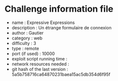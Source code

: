 # Challenge information file

- name : Expressive Expressions
- description : Un étrange formulaire de connexion
- author : Gautier
- category : web
- difficulty : 3
- type : remote
- port (if used) : 10000
- exploit script running time :
- network resources needed :
- git hash of the last version : 5a5b758716ca64870231baea15ac5db354d6f95f
